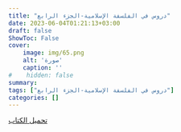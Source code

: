 ```yaml
---
title: "دروس في الفلسفة الإسلامية-الجزء الرابع"
date: 2023-06-04T01:21:13+03:00
draft: false
ShowToc: False
cover:
    image: img/65.png
    alt: 'صورة'
    caption: ''
#    hidden: false
summary: 
tags: ["دروس في الفلسفة الإسلامية-الجزء الرابع"]
categories: []
---
```

[تحميل الكتاب](./../../books/65.pdf)

